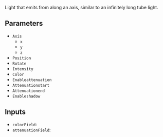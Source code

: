 Light that emits from along an axis, similar to an infinitely long tube light.

## Parameters

* `Axis`
  * `x`
  * `y`
  * `z`
* `Position`
* `Rotate`
* `Intensity`
* `Color`
* `Enableattenuation`
* `Attenuationstart`
* `Attenuationend`
* `Enableshadow`

## Inputs

* `colorField`: 
* `attenuationField`: 